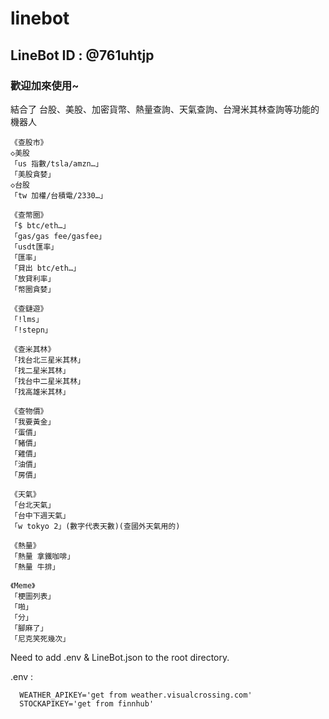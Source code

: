 # linebot

## LineBot ID : @761uhtjp
### 歡迎加來使用~


結合了 台股、美股、加密貨幣、熱量查詢、天氣查詢、台灣米其林查詢等功能的機器人

    《查股市》
    ◇美股
    「us 指數/tsla/amzn…」
    「美股貪婪」
    ◇台股
    「tw 加權/台積電/2330…」

    《查幣圈》
    「$ btc/eth…」
    「gas/gas fee/gasfee」
    「usdt匯率」
    「匯率」
    「貸出 btc/eth…」
    「放貸利率」
    「幣圈貪婪」

    《查鏈遊》
    「!lms」
    「!stepn」

    《查米其林》
    「找台北三星米其林」
    「找二星米其林」
    「找台中二星米其林」
    「找高雄米其林」

    《查物價》
    「我要黃金」
    「蛋價」
    「豬價」
    「雞價」
    「油價」
    「房價」

    《天氣》
    「台北天氣」
    「台中下週天氣」
    「w tokyo 2」(數字代表天數)(查國外天氣用的)

    《熱量》
    「熱量 拿鐵咖啡」
    「熱量 牛排」

    《Meme》
    「梗圖列表」
    「啪」
    「分」
    「腳麻了」
    「尼克笑死幾次」



Need to add .env & LineBot.json to the root directory.


.env :

      WEATHER_APIKEY='get from weather.visualcrossing.com'
      STOCKAPIKEY='get from finnhub'
